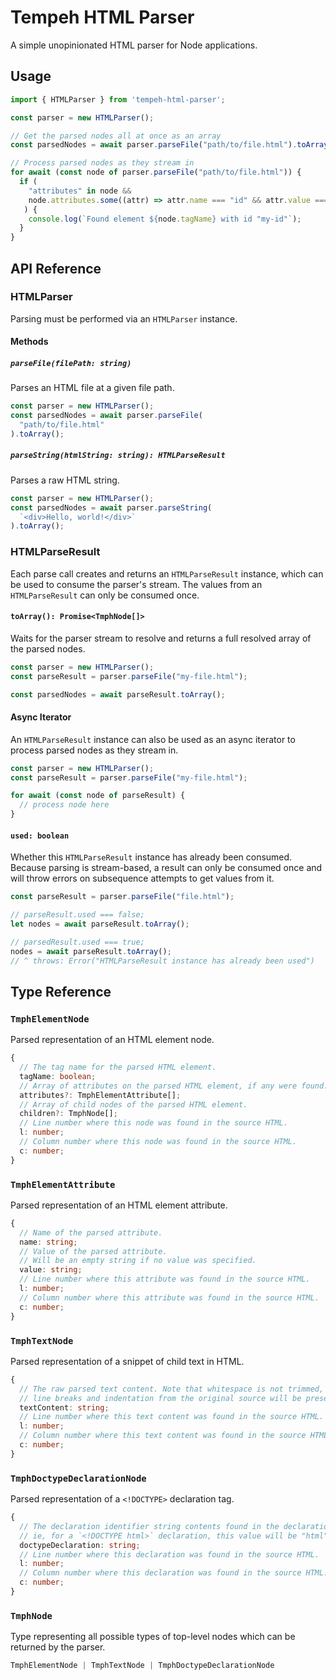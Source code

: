 # Tempeh HTML Parser

A simple unopinionated HTML parser for Node applications.

## Usage

```ts
import { HTMLParser } from 'tempeh-html-parser';

const parser = new HTMLParser();

// Get the parsed nodes all at once as an array
const parsedNodes = await parser.parseFile("path/to/file.html").toArray();

// Process parsed nodes as they stream in
for await (const node of parser.parseFile("path/to/file.html")) {
  if (
    "attributes" in node &&
    node.attributes.some((attr) => attr.name === "id" && attr.value === "my-id")
   ) {
    console.log(`Found element ${node.tagName} with id "my-id"`);
  }
}
```

## API Reference

### HTMLParser

Parsing must be performed via an `HTMLParser` instance.

#### Methods

##### `parseFile(filePath: string)`

Parses an HTML file at a given file path.

```ts
const parser = new HTMLParser();
const parsedNodes = await parser.parseFile(
  "path/to/file.html"
).toArray();
```

##### `parseString(htmlString: string): HTMLParseResult`

Parses a raw HTML string.

```ts
const parser = new HTMLParser();
const parsedNodes = await parser.parseString(
  `<div>Hello, world!</div>`
).toArray();
```

### HTMLParseResult

Each parse call creates and returns an `HTMLParseResult` instance,
which can be used to consume the parser's stream. The values
from an `HTMLParseResult` can only be consumed once.

#### `toArray(): Promise<TmphNode[]>`

Waits for the parser stream to resolve and returns a full resolved array of the parsed nodes.

```ts
const parser = new HTMLParser();
const parseResult = parser.parseFile("my-file.html");

const parsedNodes = await parseResult.toArray();
```

#### Async Iterator

An `HTMLParseResult` instance can also be used as an async iterator to process parsed nodes as they stream in.

```ts
const parser = new HTMLParser();
const parseResult = parser.parseFile("my-file.html");

for await (const node of parseResult) {
  // process node here
}
```

#### `used: boolean`

Whether this `HTMLParseResult` instance has already been consumed.
Because parsing is stream-based, a result can only be consumed once
and will throw errors on subsequence attempts to get values from it.

```ts
const parseResult = parser.parseFile("file.html");

// parseResult.used === false;
let nodes = await parseResult.toArray();

// parsedResult.used === true;
nodes = await parseResult.toArray();
// ^ throws: Error("HTMLParseResult instance has already been used")
```

## Type Reference

### `TmphElementNode`

Parsed representation of an HTML element node.

```ts
{
  // The tag name for the parsed HTML element.
  tagName: boolean;
  // Array of attributes on the parsed HTML element, if any were found.
  attributes?: TmphElementAttribute[];
  // Array of child nodes of the parsed HTML element.
  children?: TmphNode[];
  // Line number where this node was found in the source HTML.
  l: number;
  // Column number where this node was found in the source HTML.
  c: number;
}
```

### `TmphElementAttribute`

Parsed representation of an HTML element attribute.

```ts
{
  // Name of the parsed attribute.
  name: string;
  // Value of the parsed attribute.
  // Will be an empty string if no value was specified.
  value: string;
  // Line number where this attribute was found in the source HTML.
  l: number;
  // Column number where this attribute was found in the source HTML.
  c: number;
}
```

### `TmphTextNode`

Parsed representation of a snippet of child text in HTML.

```ts
{
  // The raw parsed text content. Note that whitespace is not trimmed, so any
  // line breaks and indentation from the original source will be preserved.
  textContent: string;
  // Line number where this text content was found in the source HTML.
  l: number;
  // Column number where this text content was found in the source HTML.
  c: number;
}
```

### `TmphDoctypeDeclarationNode`

Parsed representation of a `<!DOCTYPE>` declaration tag.

```ts
{
  // The declaration identifier string contents found in the declaration.
  // ie, for a `<!DOCTYPE html>` declaration, this value will be "html"
  doctypeDeclaration: string;
  // Line number where this declaration was found in the source HTML.
  l: number;
  // Column number where this declaration was found in the source HTML.
  c: number;
}
```

### `TmphNode`

Type representing all possible types of top-level nodes which can be
returned by the parser.

```ts
TmphElementNode | TmphTextNode | TmphDoctypeDeclarationNode
```